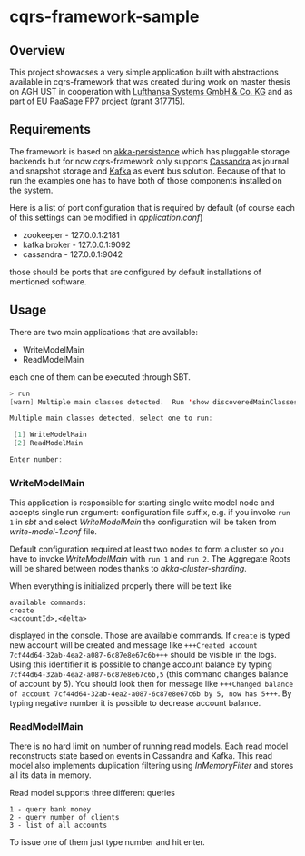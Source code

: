 # cqrs-framework-sample

## Overview
This project showacses a very simple application built with abstractions available in cqrs-framework that was created during work on 
master thesis on AGH UST in cooperation with [Lufthansa Systems GmbH & Co. KG](http://www.lhsystems.com/) and as part of EU PaaSage FP7 project (grant 317715).

## Requirements
The framework is based on [akka-persistence](http://doc.akka.io/docs/akka/2.4.0/scala/persistence.html) which has pluggable storage backends
but for now cqrs-framework only supports [Cassandra](http://cassandra.apache.org/) as journal and snapshot storage and [Kafka](http://kafka.apache.org/)
as event bus solution. Because of that to run the examples one has to have both of those components installed on the system.

Here is a list of port configuration that is required by default (of course each of this settings can be modified in *application.conf*)

* zookeeper - 127.0.0.1:2181
* kafka broker - 127.0.0.1:9092
* cassandra - 127.0.0.1:9042

those should be ports that are configured by default installations of mentioned software.

## Usage

There are two main applications that are available:

* WriteModelMain
* ReadModelMain

each one of them can be executed through SBT.

```scala
> run
[warn] Multiple main classes detected.  Run 'show discoveredMainClasses' to see the list

Multiple main classes detected, select one to run:

 [1] WriteModelMain
 [2] ReadModelMain

Enter number: 
```

### WriteModelMain
This application is responsible for starting single write model node and accepts single run argument: configuration file suffix, e.g. 
if you invoke ```run 1``` in *sbt* and select *WriteModelMain* the configuration will be taken from *write-model-1.conf* file. 

Default configuration required at least two nodes to form a cluster so you have to invoke *WriteModelMain* with ```run 1``` and ```run 2```.
The Aggregate Roots will be shared between nodes thanks to *akka-cluster-sharding*.

When everything is initialized properly there will be text like 

```
available commands:
create
<accountId>,<delta>
```

displayed in the console. Those are available commands. If ```create``` is typed new account will be created and message like 
```+++Created account 7cf44d64-32ab-4ea2-a087-6c87e8e67c6b+++``` should be visible in the logs. Using this identifier it is possible to 
change account balance by typing ```7cf44d64-32ab-4ea2-a087-6c87e8e67c6b,5``` (this command changes balance of account by 5). You should look then
for message like ```+++Changed balance of account 7cf44d64-32ab-4ea2-a087-6c87e8e67c6b by 5, now has 5+++```. By typing negative number it is possible
to decrease account balance. 

### ReadModelMain
There is no hard limit on number of running read models. Each read model reconstructs state based on events in Cassandra and Kafka. 
This read model also implements duplication filtering using *InMemoryFilter* and stores all its data in memory.

Read model supports three different queries
```
1 - query bank money
2 - query number of clients
3 - list of all accounts
```

To issue one of them just type number and hit enter.
